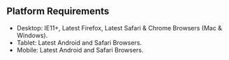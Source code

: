 ## Platform Requirements

- Desktop: IE11+, Latest Firefox, Latest Safari & Chrome Browsers (Mac & Windows). 
- Tablet: Latest Android and Safari Browsers.
- Mobile: Latest Android and Safari Browsers.